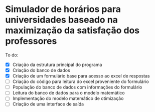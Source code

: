 # Simulador de horários para universidades baseado na maximização da satisfação dos professores

To do:

- [x] Criação da estrutura principal do programa
- [x] Criação do banco de dados
- [x] Criação de um formulário base para acesso ao excel de respostas
- [ ] Criação do código para leitura do excel proveniente do formulário
- [ ] População do banco de dados com informações do formulário
- [ ] Leitura do banco de dados para o modelo matemático
- [ ] Implementação do modelo matemático de otimização 
- [ ] Criação de uma interface de saída
